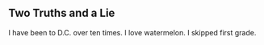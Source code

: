 ## Two Truths and a Lie

I have been to D.C. over ten times.
I love watermelon.
I skipped first grade. 
